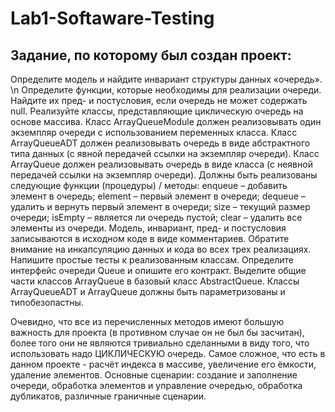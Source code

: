 # Lab1-Softaware-Testing

## Задание, по которому был создан проект:
Определите модель и найдите инвариант структуры данных «очередь». \n
Определите функции, которые необходимы для реализации очереди.
Найдите их пред- и постусловия, если очередь не может содержать null.
Реализуйте классы, представляющие циклическую очередь на основе массива.
Класс ArrayQueueModule должен реализовывать один экземпляр очереди с использованием переменных класса.
Класс ArrayQueueADT должен реализовывать очередь в виде абстрактного типа данных (с явной передачей ссылки на экземпляр очереди).
Класс ArrayQueue должен реализовывать очередь в виде класса (с неявной передачей ссылки на экземпляр очереди).
Должны быть реализованы следующие функции (процедуры) / методы:
enqueue – добавить элемент в очередь;
element – первый элемент в очереди;
dequeue – удалить и вернуть первый элемент в очереди;
size – текущий размер очереди;
isEmpty – является ли очередь пустой;
clear – удалить все элементы из очереди.
Модель, инвариант, пред- и постусловия записываются в исходном коде в виде комментариев.
Обратите внимание на инкапсуляцию данных и кода во всех трех реализациях.
Напишите простые тесты к реализованным классам.
Определите интерфейс очереди Queue и опишите его контракт.
Выделите общие части классов ArrayQueue в базовый класс AbstractQueue.
Классы ArrayQueueADT и ArrayQueue должны быть параметризованы и типобезопастны.

Очевидно, что все из перечисленных методов имеют большую важность для проекта (в противном случае он не был бы засчитан), более того они не являются тривиально сделанными в виду того, что использовать надо ЦИКЛИЧЕСКУЮ очередь. Самое сложное, что есть в данном проекте - расчёт индекса в массиве, увеличение его ёмкости, удаление элементов. Основные сценарии: создание и заполнение очереди, обработка элементов и управление очередью, обработка дубликатов, различные граничные сценарии.
